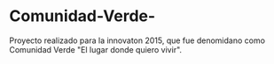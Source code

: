 # Comunidad-Verde-
Proyecto realizado para la innovaton 2015, que fue denomidano como Comunidad Verde "El lugar donde quiero vivir".
